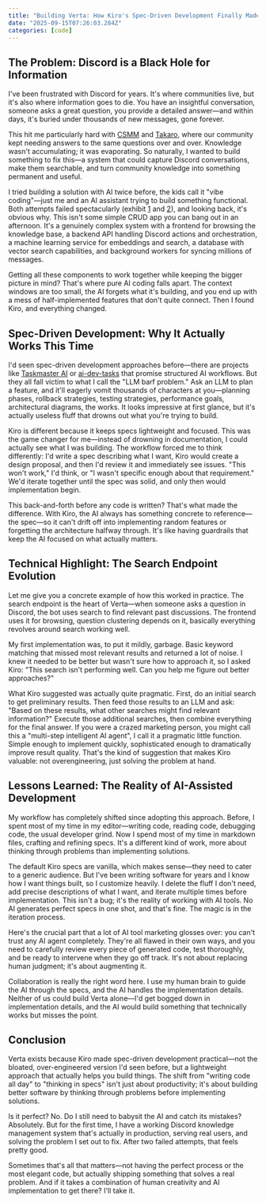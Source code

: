 ```yaml
---
title: "Building Verta: How Kiro's Spec-Driven Development Finally Made AI Coding Work"
date: "2025-09-15T07:26:03.284Z"
categories: [code]
---
```


## The Problem: Discord is a Black Hole for Information

I've been frustrated with Discord for years. It's where communities live, but it's also where information goes to die. You have an insightful conversation, someone asks a great question, you provide a detailed answer—and within days, it's buried under thousands of new messages, gone forever.

This hit me particularly hard with [CSMM](https://csmm.app/) and [Takaro](https://takaro.io/), where our community kept needing answers to the same questions over and over. Knowledge wasn't accumulating; it was evaporating. So naturally, I wanted to build something to fix this—a system that could capture Discord conversations, make them searchable, and turn community knowledge into something permanent and useful.

I tried building a solution with AI twice before, the kids call it "vibe coding"—just me and an AI assistant trying to build something functional. Both attempts failed spectacularly (exhibit [1](https://github.com/niekcandaele/ai-discord-support) and [2](https://github.com/niekcandaele/sapha)), and looking back, it's obvious why. This isn't some simple CRUD app you can bang out in an afternoon. It's a genuinely complex system with a frontend for browsing the knowledge base, a backend API handling Discord actions and orchestration, a machine learning service for embeddings and search, a database with vector search capabilities, and background workers for syncing millions of messages.

Getting all these components to work together while keeping the bigger picture in mind? That's where pure AI coding falls apart. The context windows are too small, the AI forgets what it's building, and you end up with a mess of half-implemented features that don't quite connect. Then I found Kiro, and everything changed.

## Spec-Driven Development: Why It Actually Works This Time

I'd seen spec-driven development approaches before—there are projects like [Taskmaster AI](https://www.task-master.dev/) or [ai-dev-tasks](https://github.com/snarktank/ai-dev-tasks) that promise structured AI workflows. But they all fall victim to what I call the "LLM barf problem." Ask an LLM to plan a feature, and it'll eagerly vomit thousands of characters at you—planning phases, rollback strategies, testing strategies, performance goals, architectural diagrams, the works. It looks impressive at first glance, but it's actually useless fluff that drowns out what you're trying to build.

Kiro is different because it keeps specs lightweight and focused. This was the game changer for me—instead of drowning in documentation, I could actually see what I was building. The workflow forced me to think differently: I'd write a spec describing what I want, Kiro would create a design proposal, and then I'd review it and immediately see issues. "This won't work," I'd think, or "I wasn't specific enough about that requirement." We'd iterate together until the spec was solid, and only then would implementation begin.

This back-and-forth before any code is written? That's what made the difference. With Kiro, the AI always has something concrete to reference—the spec—so it can't drift off into implementing random features or forgetting the architecture halfway through. It's like having guardrails that keep the AI focused on what actually matters.

## Technical Highlight: The Search Endpoint Evolution

Let me give you a concrete example of how this worked in practice. The search endpoint is the heart of Verta—when someone asks a question in Discord, the bot uses search to find relevant past discussions. The frontend uses it for browsing, question clustering depends on it, basically everything revolves around search working well.

My first implementation was, to put it mildly, garbage. Basic keyword matching that missed most relevant results and returned a lot of noise. I knew it needed to be better but wasn't sure how to approach it, so I asked Kiro: "This search isn't performing well. Can you help me figure out better approaches?"

What Kiro suggested was actually quite pragmatic. First, do an initial search to get preliminary results. Then feed those results to an LLM and ask: "Based on these results, what other searches might find relevant information?" Execute those additional searches, then combine everything for the final answer. If you were a crazed marketing person, you might call this a "multi-step intelligent AI agent", I call it a pragmatic little function. Simple enough to implement quickly, sophisticated enough to dramatically improve result quality. That's the kind of suggestion that makes Kiro valuable: not overengineering, just solving the problem at hand.

## Lessons Learned: The Reality of AI-Assisted Development

My workflow has completely shifted since adopting this approach. Before, I spent most of my time in my editor—writing code, reading code, debugging code, the usual developer grind. Now I spend most of my time in markdown files, crafting and refining specs. It's a different kind of work, more about thinking through problems than implementing solutions.

The default Kiro specs are vanilla, which makes sense—they need to cater to a generic audience. But I've been writing software for years and I know how I want things built, so I customize heavily. I delete the fluff I don't need, add precise descriptions of what I want, and iterate multiple times before implementation. This isn't a bug; it's the reality of working with AI tools. No AI generates perfect specs in one shot, and that's fine. The magic is in the iteration process.

Here's the crucial part that a lot of AI tool marketing glosses over: you can't trust any AI agent completely. They're all flawed in their own ways, and you need to carefully review every piece of generated code, test thoroughly, and be ready to intervene when they go off track. It's not about replacing human judgment; it's about augmenting it.

Collaboration is really the right word here. I use my human brain to guide the AI through the specs, and the AI handles the implementation details. Neither of us could build Verta alone—I'd get bogged down in implementation details, and the AI would build something that technically works but misses the point.

## Conclusion

Verta exists because Kiro made spec-driven development practical—not the bloated, over-engineered version I'd seen before, but a lightweight approach that actually helps you build things. The shift from "writing code all day" to "thinking in specs" isn't just about productivity; it's about building better software by thinking through problems before implementing solutions.

Is it perfect? No. Do I still need to babysit the AI and catch its mistakes? Absolutely. But for the first time, I have a working Discord knowledge management system that's actually in production, serving real users, and solving the problem I set out to fix. After two failed attempts, that feels pretty good.

Sometimes that's all that matters—not having the perfect process or the most elegant code, but actually shipping something that solves a real problem. And if it takes a combination of human creativity and AI implementation to get there? I'll take it.
